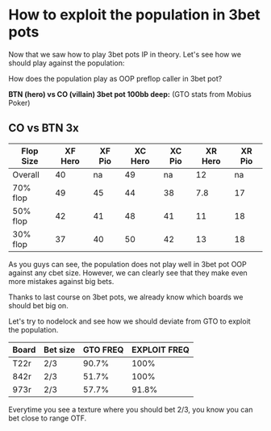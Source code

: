 
# How to exploit the population in 3bet pots

Now that we saw how to play 3bet pots IP in theory. Let's see how we should play against the population:

How does the population play as OOP preflop caller in 3bet pot?

**BTN (hero) vs CO (villain) 3bet pot 100bb deep:** (GTO stats from Mobius Poker)

## CO vs BTN 3x

| Flop Size | XF Hero | XF Pio | XC Hero | XC Pio | XR Hero | XR Pio |
| --------- | ------- | ------ | ------- | ------ | ------- | ------ |
| Overall   | 40      | na     | 49      | na     | 12      | na     |
| 70% flop  | 49      | 45     | 44      | 38     | 7.8     | 17     |
| 50% flop  | 42      | 41     | 48      | 41     | 11      | 18     |
| 30% flop  | 37      | 40     | 50      | 42     | 13      | 18     |

As you guys can see, the population does not play well in 3bet pot OOP against any cbet size. However, we can clearly see that they make even more mistakes against big bets.

Thanks to last course on 3bet pots, we already know which boards we should bet big on.

Let's try to nodelock and see how we should deviate from GTO to exploit the population.

|Board|Bet size|GTO FREQ|EXPLOIT FREQ|
|---|---|---|---|
|T22r|2/3|90.7%|100%|
|842r|2/3|51.7%|100%|
|973r|2/3|57.7%|91.8%|

Everytime you see a texture where you should bet 2/3, you know you can bet close to range OTF.
